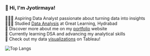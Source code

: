 ### 👋 Hi, I'm Jyotirmaya!

👨🏻‍💻  Aspiring Data Analyst passionate about turning data into insights<br/>
👨🏻‍🎓  Studied [Data Analysis](https://olympus1.mygreatlearning.com/certificate/VEEDVPSG) at Great Learning, Hydrabad<br/>
👀  Discover more about me on my [portfolio](https://jyotirmaya16.github.io/portfolio.github.io/) website<br/>
💭  Currently learning DSA and advancing my analytical skills<br/>
🌷  Check out my data [visualizations](https://public.tableau.com/app/profile/jyotirmaya.maharana/vizzes) on Tableau!<br/>

![Top Langs](https://github-readme-stats.vercel.app/api/top-langs/?username=jyotirmaya16&hide_progress=true)


